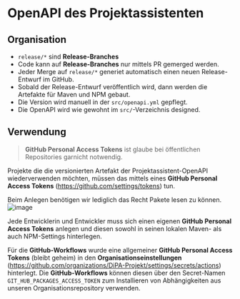 # OpenAPI des Projektassistenten

## Organisation

- `release/*` sind **Release-Branches**
- Code kann auf **Release-Branches** nur mittels PR gemerged werden.
- Jeder Merge auf `release/*` generiet automatisch einen neuen Release-Entwurf im GitHub.
- Sobald der Release-Entwurf veröffentlich wird, dann werden die Artefakte für Maven und NPM gebaut.
- Die Version wird manuell in der `src/openapi.yml` gepflegt.
- Die OpenAPI wird wie gewohnt im `src/`-Verzeichnis designed.

## Verwendung

> **GitHub Personal Access Tokens** ist glaube bei öffentlichen Repositories garnicht notwendig.

Projekte die die versionierten Artefakt der Projektassistent-OpenAPI wiederverwenden möchten, müssen das mittels eines **GitHub Personal Access Tokens** (https://github.com/settings/tokens) tun.

Beim Anlegen benötigen wir lediglich das Recht Pakete lesen zu können.
![image](https://user-images.githubusercontent.com/6279703/111860266-c3c33b80-8946-11eb-835b-22850f8e144c.png)

Jede Entwicklerin und Entwickler muss sich einen eigenen **GitHub Personal Access Tokens** anlegen und diesen sowohl in seinen lokalen Maven- als auch NPM-Settings hinterlegen.

Für die **GitHub-Workflows** wurde eine allgemeiner **GitHub Personal Access Tokens** (bleibt geheim) in den **Organisationseinstellungen** (https://github.com/organizations/DiPA-Projekt/settings/secrets/actions) hinterlegt. Die **GitHub-Workflows** können diesen über den Secret-Namen `GIT_HUB_PACKAGES_ACCESS_TOKEN` zum Installieren von Abhängigkeiten aus unseren Organisationsrepository verwenden.
